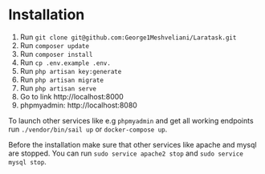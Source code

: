 # Installation

1. Run `git clone git@github.com:George1Meshveliani/Laratask.git`
2. Run `composer update`
3. Run `composer install`
4. Run `cp .env.example .env.`
5. Run `php artisan key:generate`
6. Run `php artisan migrate`
7. Run `php artisan serve`
8. Go to link http://localhost:8000
9. phpmyadmin: http://localhost:8080

To launch other services like e.g `phpmyadmin` and get all working endpoints run `./vendor/bin/sail up` or `docker-compose up`.

Before the installation make sure that other services like apache and mysql are stopped.
You can run `sudo service apache2 stop` and `sudo service mysql stop`.
